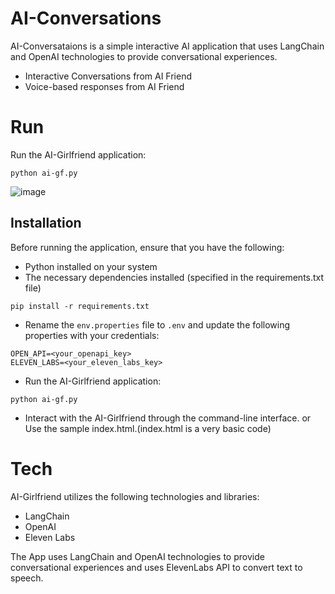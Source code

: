 # AI-Conversations
AI-Conversataions is a simple interactive AI application that uses LangChain and OpenAI technologies to provide conversational experiences.

- Interactive Conversations from AI Friend
- Voice-based responses from AI Friend


# Run
Run the AI-Girlfriend application:
```
python ai-gf.py
```

![image](https://github.com/sarat9/ai-girlfriend/assets/17333491/6c0d830c-bf26-4a59-80a3-bc90f481a81e)


## Installation
Before running the application, ensure that you have the following:

- Python installed on your system
- The necessary dependencies installed (specified in the requirements.txt file)
```
pip install -r requirements.txt
```
- Rename the `env.properties` file to `.env` and update the following properties with your credentials:
```
OPEN_API=<your_openapi_key>
ELEVEN_LABS=<your_eleven_labs_key>
```
- Run the AI-Girlfriend application:
```
python ai-gf.py
```
- Interact with the AI-Girlfriend through the command-line interface. or Use the sample index.html.(index.html is a very basic code)

# Tech
AI-Girlfriend utilizes the following technologies and libraries:
- LangChain
- OpenAI
- Eleven Labs

The App uses LangChain and OpenAI technologies to provide conversational experiences and uses ElevenLabs API to convert text to speech.
